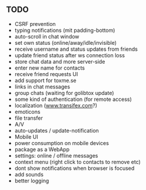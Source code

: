 TODO
----

- CSRF prevention
- typing notifications (mit padding-bottom)
- auto-scroll in chat window
- set own status (online/away/idle/invisible)
- receive username and status updates from friends
- update friend status after ws connection loss
- store chat data and more server-side
- enter new name for contacts
- receive friend requests UI
- add support for toxme.se
- links in chat messages
- group chats (waiting for golibtox update)
- some kind of authentication (for remote access)
- localization (www.transifex.com?)
- emoticons
- file transfer
- A/V
- auto-updates / update-notification
- Mobile UI
- power consumption on mobile devices
- package as a WebApp
- settings: online / offline messages
- context menu (right click to contacts to remove etc)
- dont show notifications when browser is focused
- add sounds
- better logging
